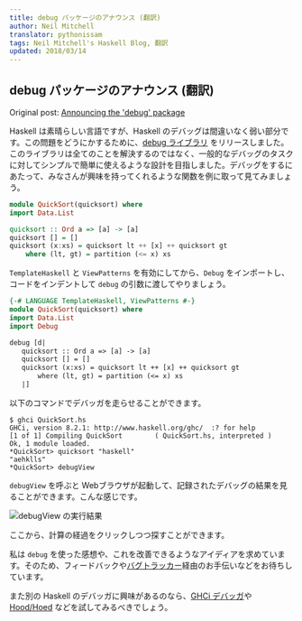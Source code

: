 ```yaml
---
title: debug パッケージのアナウンス (翻訳)
author: Neil Mitchell
translator: pythonissam
tags: Neil Mitchell's Haskell Blog, 翻訳
updated: 2018/03/14
---
```


## debug パッケージのアナウンス (翻訳)

Original post: [Announcing the 'debug' package](http://neilmitchell.blogspot.jp/2017/12/announcing-debug-package.html)

Haskell は素晴らしい言語ですが、Haskell のデバッグは間違いなく弱い部分です。この問題をどうにかするために、[debug ライブラリ](https://hackage.haskell.org/package/debug) をリリースしました。このライブラリは全てのことを解決するのではなく、一般的なデバッグのタスクに対してシンプルで簡単に使えるような設計を目指しました。デバッグをするにあたって、みなさんが興味を持ってくれるような関数を例に取って見てみましょう。

<!--more-->

```haskell
module QuickSort(quicksort) where
import Data.List

quicksort :: Ord a => [a] -> [a]
quicksort [] = []
quicksort (x:xs) = quicksort lt ++ [x] ++ quicksort gt
    where (lt, gt) = partition (<= x) xs
```

`TemplateHaskell` と `ViewPatterns` を有効にしてから、`Debug` をインポートし、コードをインデントして `debug` の引数に渡してやりましょう。

```haskell
{-# LANGUAGE TemplateHaskell, ViewPatterns #-}
module QuickSort(quicksort) where
import Data.List
import Debug

debug [d|
   quicksort :: Ord a => [a] -> [a]
   quicksort [] = []
   quicksort (x:xs) = quicksort lt ++ [x] ++ quicksort gt
       where (lt, gt) = partition (<= x) xs
   |]
```

以下のコマンドでデバッガを走らせることができます。

```shell
$ ghci QuickSort.hs
GHCi, version 8.2.1: http://www.haskell.org/ghc/  :? for help
[1 of 1] Compiling QuickSort        ( QuickSort.hs, interpreted )
Ok, 1 module loaded.
*QuickSort> quicksort "haskell"
"aehklls"
*QuickSort> debugView
```

`debugView` を呼ぶと Webブラウザが起動して、記録されたデバッグの結果を見ることができます。こんな感じです。

![debugView の実行結果](https://cdn.rawgit.com/ndmitchell/debug/f6e8dbc9/debug.png)

ここから、計算の経過をクリックしつつ探すことができます。

私は `debug` を使った感想や、これを改善できるようなアイディアを求めています。そのため、フィードバックや[バグトラッカー](https://github.com/ndmitchell/debug/issues)経由のお手伝いなどをお待ちしています。

また別の Haskell のデバッガに興味があるのなら、[GHCi デバッガ](https://downloads.haskell.org/~ghc/latest/docs/html/users_guide/ghci.html#the-ghci-debugger)や [Hood/Hoed](https://hackage.haskell.org/package/Hoed) などを試してみるべきでしょう。
